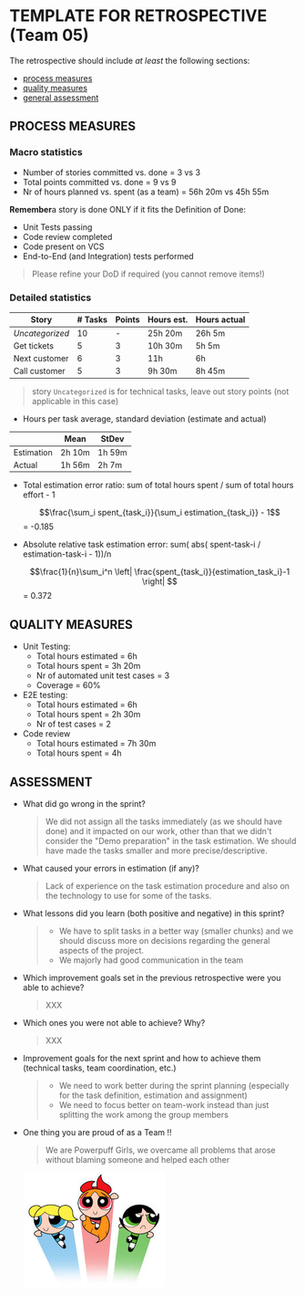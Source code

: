 TEMPLATE FOR RETROSPECTIVE (Team 05)
=====================================

The retrospective should include _at least_ the following
sections:

- [process measures](#process-measures)
- [quality measures](#quality-measures)
- [general assessment](#assessment)

## PROCESS MEASURES 

### Macro statistics

- Number of stories committed vs. done = 3 vs 3 
- Total points committed vs. done = 9 vs 9
- Nr of hours planned vs. spent (as a team) = 56h 20m vs 45h 55m

**Remember**a story is done ONLY if it fits the Definition of Done:
 
- Unit Tests passing
- Code review completed
- Code present on VCS
- End-to-End (and Integration) tests performed

> Please refine your DoD if required (you cannot remove items!) 

### Detailed statistics

| Story            | # Tasks | Points    | Hours est.   | Hours actual |
|--------|--------|------------|--------------|--------------|
| _Uncategorized_  |10      |      -      |25h 20m       |26h 5m        |
| Get tickets      |5       |3           |10h 30m       |5h 5m         |  
| Next customer    |6       |3           |11h           |6h            |
| Call customer    |5       |3           |9h 30m       |8h 45m        |

> story `Uncategorized` is for technical tasks, leave out story points (not applicable in this case)

- Hours per task average, standard deviation (estimate and actual)

|            | Mean | StDev |
|------------|------|-------|
| Estimation |   2h 10m   |   1h 59m    | 
| Actual     |   1h 56m   |    2h 7m   |

- Total estimation error ratio: sum of total hours spent / sum of total hours effort - 1

    $$\frac{\sum_i spent_{task_i}}{\sum_i estimation_{task_i}} - 1$$ = -0.185 
    
- Absolute relative task estimation error: sum( abs( spent-task-i / estimation-task-i - 1))/n

    $$\frac{1}{n}\sum_i^n \left| \frac{spent_{task_i}}{estimation_task_i}-1 \right| $$ = 0.372
  
## QUALITY MEASURES 

- Unit Testing:
  - Total hours estimated = 6h
  - Total hours spent = 3h 20m
  - Nr of automated unit test cases = 3
  - Coverage = 60%
- E2E testing:
  - Total hours estimated = 6h
  - Total hours spent = 2h 30m
  - Nr of test cases = 2
- Code review 
  - Total hours estimated =  7h 30m
  - Total hours spent = 4h
  


## ASSESSMENT

- What did go wrong in the sprint?
  > We did not assign all the tasks immediately (as we should have done) and it impacted on our work, other than that we didn't consider the "Demo preparation" in the task estimation. We should have made the tasks smaller and more precise/descriptive.

- What caused your errors in estimation (if any)?
  > Lack of experience on the task estimation procedure and also on the technology to use for some of the tasks. 

- What lessons did you learn (both positive and negative) in this sprint?
  > - We have to split tasks in a better way (smaller chunks) and we should discuss more on decisions regarding the general aspects of the project.
  > - We majorly had good communication in the team


- Which improvement goals set in the previous retrospective were you able to achieve? 
  > XXX
  
- Which ones you were not able to achieve? Why?
  > XXX

- Improvement goals for the next sprint and how to achieve them (technical tasks, team coordination, etc.)

  > - We need to work better during the sprint planning (especially for the task definition, estimation and assignment)
  >  - We need to focus better on team-work instead than just splitting the work among the group members


- One thing you are proud of as a Team !!
  > We are Powerpuff Girls, we overcame all problems that arose without blaming someone and helped each other
  
  ![Alt text](./ppg.jpeg)
